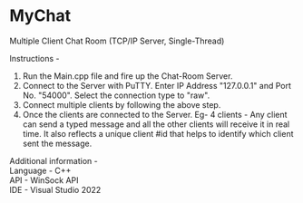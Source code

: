 # MyChat
Multiple Client Chat Room (TCP/IP Server, Single-Thread)

Instructions - 

1. Run the Main.cpp file and fire up the Chat-Room Server.
2. Connect to the Server with PuTTY. Enter IP Address "127.0.0.1" and Port No. "54000". Select the connection type to "raw". 
3. Connect multiple clients by following the above step.
4. Once the clients are connected to the Server. Eg- 4 clients - Any client can send a typed message and all the other clients will receive it in real time. It also reflects a unique client #id that helps to identify which client sent the message. 

Additional information -  
Language - C++  
API - WinSock API  
IDE - Visual Studio 2022  
